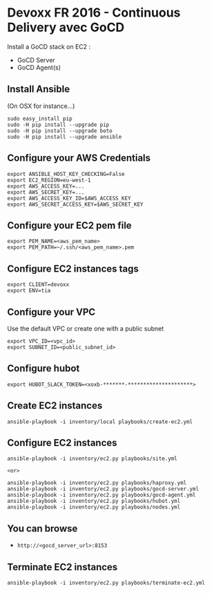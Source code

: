 Devoxx FR 2016 - Continuous Delivery avec GoCD
==============================================

Install a GoCD stack on EC2 :

  * GoCD Server
  * GoCD Agent(s)


Install Ansible
---------------
(On OSX for instance...)

    sudo easy_install pip
    sudo -H pip install --upgrade pip
    sudo -H pip install --upgrade boto
    sudo -H pip install --upgrade ansible


Configure your AWS Credentials
------------------------------

    export ANSIBLE_HOST_KEY_CHECKING=False
    export EC2_REGION=eu-west-1
    export AWS_ACCESS_KEY=...
    export AWS_SECRET_KEY=...
    export AWS_ACCESS_KEY_ID=$AWS_ACCESS_KEY
    export AWS_SECRET_ACCESS_KEY=$AWS_SECRET_KEY


Configure your EC2 pem file
---------------------------

    export PEM_NAME=<aws_pem_name>
    export PEM_PATH=~/.ssh/<aws_pem_name>.pem


Configure EC2 instances tags
----------------------------

    export CLIENT=devoxx
    export ENV=tia


Configure your VPC
------------------

Use the default VPC or create one with a public subnet

    export VPC_ID=<vpc_id>
    export SUBNET_ID=<public_subnet_id>


Configure hubot
---------------

    export HUBOT_SLACK_TOKEN=<xoxb-*******-*********************>


Create EC2 instances
--------------------

    ansible-playbook -i inventory/local playbooks/create-ec2.yml


Configure EC2 instances
-----------------------

    ansible-playbook -i inventory/ec2.py playbooks/site.yml

    <or>

    ansible-playbook -i inventory/ec2.py playbooks/haproxy.yml
    ansible-playbook -i inventory/ec2.py playbooks/gocd-server.yml
    ansible-playbook -i inventory/ec2.py playbooks/gocd-agent.yml
    ansible-playbook -i inventory/ec2.py playbooks/hubot.yml
    ansible-playbook -i inventory/ec2.py playbooks/nodes.yml


You can browse
--------------

  * `http://<gocd_server_url>:8153`


Terminate EC2 instances
-----------------------

    ansible-playbook -i inventory/ec2.py playbooks/terminate-ec2.yml
